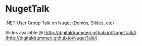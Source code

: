 NugetTalk
=========

.NET User Group Talk on Nuget (Demos, Slides, etc)

Slides available @ [http://digitaldrummerj.github.io/NugetTalk/](http://digitaldrummerj.github.io/NugetTalk/)
